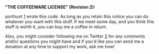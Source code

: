 **"THE COFFEEWARE LICENSE" (Revision 2):**

porthunt [1] wrote this code. As long as you retain this notice you
can do whatever you want with this stuff. If we meet some day, and you think
this stuff is worth it, you can buy me a coffee in return.

Also, you might consider following me on Twitter [2] for any comments and/or
questions you might have and if you'd like you can send me a donation
at any time to support my work, ask me how!


  [1]: http://porthunt.github.io
  [2]: http://twitter.com/porthunt
